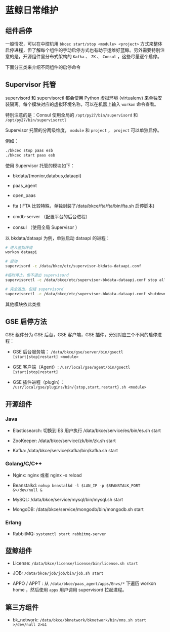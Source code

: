 # 蓝鲸日常维护

## 组件启停

一般情况，可以在中控机用 `bkcec start/stop <module> <project>` 方式来整体启停进程，但了解每个组件的手动启停方式也有助于运维好蓝鲸。另外需要特别注意的是，开源组件里分布式架构的 `Kafka` 、 `ZK` 、 `Consul` ，这些尽量逐个启停。

下面分三类来介绍不同组件的启停命令

## Supervisor 托管

supervisord 和 supervisorctl 都会使用 Python 虚拟环境 (virtualenv) 来单独安装隔离。每个模块对应的虚拟环境名称，可以在机器上输入 `workon` 命令查看。

特别注意的是：Consul 使用全局的 `/opt/py27/bin/supervisord` 和 `/opt/py27/bin/supervisorctl`

Supervisor 托管的分两级维度， `module` 和 `project` ， `project` 可以单独启停。

例如：

```bash
./bkcec stop paas esb
./bkcec start paas esb
```

使用 Supervisor 托管的模块如下：

* bkdata/{monior,databus,dataapi}

* paas_agent

* open_paas

* fta ( FTA 比较特殊，单独封装了/data/bkce/fta/fta/bin/fta.sh 启停脚本)

* cmdb-server （配置平台的后台进程）

* consul （使用全局 Supervisor ）

以 bkdata/dataapi 为例，单独启动 dataapi 的进程：

```bash
# 进入虚拟环境
workon dataapi

# 启动
supervisord -c /data/bkce/etc/supervisor-bkdata-dataapi.conf

#临时停止，但不退出 supervisord
supervisorctl -c /data/bkce/etc/supervisor-bkdata-dataapi.conf stop all

# 完全退出，包括 supervisord
supervisorctl -c /data/bkce/etc/supervisor-bkdata-dataapi.conf shutdown
```
其他模块依此类推

## GSE 启停方法

GSE 组件分为 GSE 后台，GSE 客户端，GSE 插件，分别对应三个不同的启停进程：

- GSE 后台服务端： `/data/bkce/gse/server/bin/gsectl [start|stop|restart] <module>`

- GSE 客户端（Agent）:  `/usr/local/gse/agent/bin/gsectl [start|stop|restart]`

- GSE 插件进程（plugin）： `/usr/local/gse/plugins/bin/{stop,start,restart}.sh <module>`

## 开源组件

### Java

- Elasticsearch: 切换到 ES 用户执行 /data/bkce/service/es/bin/es.sh start

- ZooKeeper: /data/bkce/service/zk/bin/zk.sh start

- Kafka: /data/bkce/service/kafka/bin/kafka.sh start

### Golang/C/C++

- Nginx: nginx 或者 nginx -s reload

- Beanstalkd: `nohup beastalkd -l $LAN_IP -p $BEANSTALK_PORT &>/dev/null &`

- MySQL: /data/bkce/service/mysql/bin/mysql.sh start

- MongoDB: /data/bkce/service/mongodb/bin/mongodb.sh start

### Erlang

- RabbitMQ: `systemctl start rabbitmq-server`

## 蓝鲸组件

- License: `/data/bkce/license/license/bin/license.sh start`

- JOB: `/data/bkce/job/job/bin/job.sh start`

- APPO / APPT : 从 `/data/bkce/paas_agent/apps/Envs/*` 下遍历 workon home ，然后使用 `apps` 用户调用 supervisord 拉起进程。

## 第三方组件

- bk_network: `/data/bkce/bknetwork/bknetwork/bin/nms.sh start >/dev/null 2>&1`
